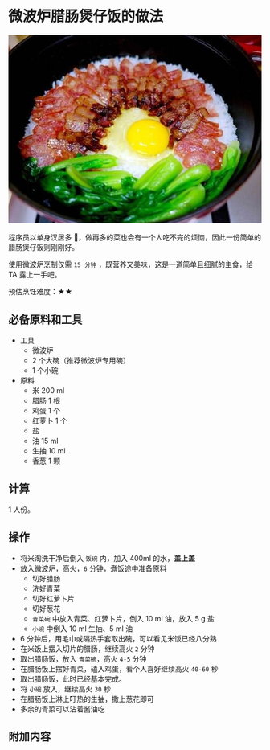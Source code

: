 # 微波炉腊肠煲仔饭的做法

![微波炉腊肠煲仔饭](微波炉腊肠煲仔饭.png)

程序员以单身汉居多 🐶，做再多的菜也会有一个人吃不完的烦恼，因此一份简单的腊肠煲仔饭则刚刚好。

使用微波炉烹制仅需 `15 分钟` ，既营养又美味，这是一道简单且细腻的主食，给 TA 露上一手吧。

预估烹饪难度：★★

## 必备原料和工具

- 工具
  - 微波炉
  - 2 个大碗（推荐微波炉专用碗）
  - 1 个小碗
- 原料
  - 米 200 ml
  - 腊肠 1 根
  - 鸡蛋 1 个
  - 红萝卜 1 个
  - 盐
  - 油 15 ml
  - 生抽 10 ml
  - 香葱 1 颗

## 计算

1 人份。

## 操作

- 将米淘洗干净后倒入 `饭碗` 内，加入 400ml 的水，**盖上盖**
- 放入微波炉，高火，`6` 分钟，煮饭途中准备原料
  - 切好腊肠
  - 洗好青菜
  - 切好红萝卜片
  - 切好葱花
  - `青菜碗` 中放入青菜、红萝卜片，倒入 10 ml 油，放入 5 g 盐
  - `小碗` 中倒入 10 ml 生抽、5 ml 油
- 6 分钟后，用毛巾或隔热手套取出碗，可以看见米饭已经八分熟
- 在米饭上摆入切片的腊肠，继续高火 `2` 分钟
- 取出腊肠饭，放入 `青菜碗`，高火 `4-5` 分钟
- 在腊肠饭上摆好青菜，磕入鸡蛋，看个人喜好继续高火 `40-60` 秒
- 取出腊肠饭，此时已经基本完成。
- 将 `小碗` 放入，继续高火 `30` 秒
- 在腊肠饭上淋上叮热的生抽，撒上葱花即可
- 多余的青菜可以沾着酱油吃

## 附加内容


